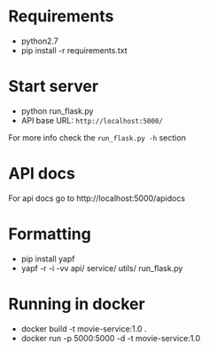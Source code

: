 # Requirements

* python2.7
* pip install -r requirements.txt

# Start server

* python run_flask.py
* API base URL: `http://localhost:5000/`

For more info check the `run_flask.py -h` section

# API docs

For api docs go to http://localhost:5000/apidocs

# Formatting

* pip install yapf
* yapf -r -i -vv api/ service/ utils/ run_flask.py

# Running in docker

* docker build -t movie-service:1.0 .
* docker run -p 5000:5000 -d -t movie-service:1.0

